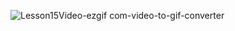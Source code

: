 ![Lesson15Video-ezgif com-video-to-gif-converter](https://github.com/Eljav04/Cybernetics/assets/144908643/97eaa228-88b5-44d6-8704-d7b4e181f16d)
